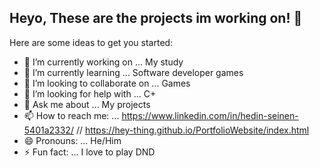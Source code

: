 ## Heyo, These are the projects im working on! 👋

Here are some ideas to get you started:

- 🔭 I’m currently working on ... My study
- 🌱 I’m currently learning ... Software developer games
- 👯 I’m looking to collaborate on ... Games
- 🤔 I’m looking for help with ... C+
- 💬 Ask me about ... My projects
- 📫 How to reach me: ... https://www.linkedin.com/in/hedin-seinen-5401a2332/ // https://hey-thing.github.io/PortfolioWebsite/index.html
- 😄 Pronouns: ... He/Him
- ⚡ Fun fact: ... I love to play DND
